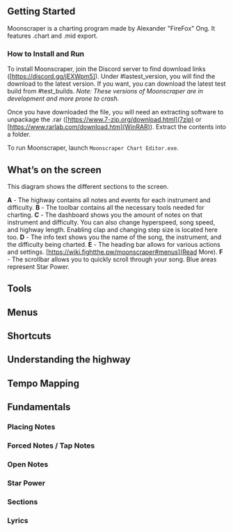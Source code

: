 <!-- TITLE: Moonscraper -->
<!-- SUBTITLE: How to chart in  Moonscraper -->
## Getting Started
Moonscraper is a charting program made by Alexander "FireFox" Ong. It features .chart and .mid export. 

### How to Install and Run
To install Moonscraper, join the Discord server to find download links ([https://discord.gg/jEXWpm5]). Under #lastest_version, you will find the download to the latest version. If you want, you can download the latest test build from #test_builds. *Note: These versions of Moonscraper are in development and more prone to crash.*

Once you have downloaded the file, you will need an extracting software to unpackage the .rar ([https://www.7-zip.org/download.html](7zip) or [https://www.rarlab.com/download.htm](WinRAR)). Extract the contents into a folder. 

To run Moonscraper, launch `Moonscraper Chart Editor.exe`.
## What’s on the screen
This diagram shows the different sections to the screen.

**A** - The highway contains all notes and events for each instrument and difficulty.
**B** - The toolbar contains all the necessary tools needed for charting.
**C** - The dashboard shows you the amount of notes on that instrument and difficulty. You can also change hyperspeed, song speed, and highway length. Enabling clap and changing step size is located here too.
**D** - The info text shows you the name of the song, the instrument, and the difficulty being charted.
**E** - The heading bar allows for various actions and settings. [https://wiki.fightthe.pw/moonscraper#menus](Read More).
**F** - The scrollbar allows you to quickly scroll through your song. Blue areas represent Star Power.
## Tools
## Menus
## Shortcuts
## Understanding the highway
## Tempo Mapping
## Fundamentals
### Placing Notes
### Forced Notes / Tap Notes
### Open Notes
### Star Power
### Sections
### Lyrics
